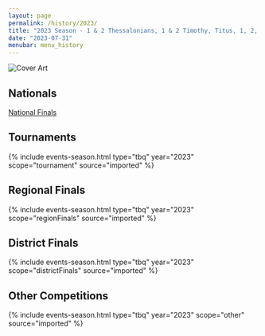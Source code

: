 ```yaml
---
layout: page
permalink: /history/2023/
title: "2023 Season - 1 & 2 Thessalonians, 1 & 2 Timothy, Titus, 1, 2, & 3 John"
date: "2023-07-31"
menubar: menu_history
---
```


<img src="{% link assets/2023/TsJs.jpeg %}" alt="Cover Art" style="max-height:400px" />

## Nationals

<a href="{% link _pages/history/2023/nationals.md %}" class="button is-primary">National Finals</a>

## Tournaments

{% include events-season.html type="tbq" year="2023" scope="tournament" source="imported" %}

## Regional Finals

{% include events-season.html type="tbq" year="2023" scope="regionFinals" source="imported" %}

## District Finals

{% include events-season.html type="tbq" year="2023" scope="districtFinals" source="imported" %}

## Other Competitions

{% include events-season.html type="tbq" year="2023" scope="other" source="imported" %}